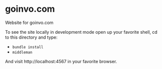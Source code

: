 goinvo.com
==========

Website for goinvo.com

To see the site locally in development mode open up your favorite shell, cd to this directory and type:

  * `bundle install`
  * `middleman`
  
And visit http://localhost:4567 in your favorite browser.
